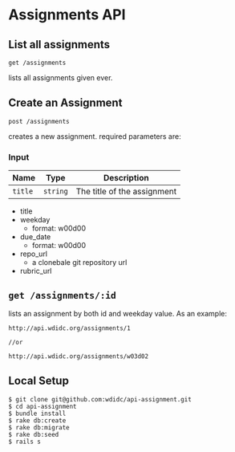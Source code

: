 # Assignments API

## List all assignments

```
get /assignments
```

lists all assignments given ever.

##  Create an Assignment

```
post /assignments
```

creates a new assignment. required parameters are:

### Input

| Name | Type | Description |
|---|---|---|
| `title` | `string` | The title of the assignment | 

- title
- weekday 
  - format: w00d00
- due_date 
  - format: w00d00
- repo_url
  - a clonebale git repository url
- rubric_url


## `get /assignments/:id`

lists an assignment by both id and weekday value. As an example:

```
http://api.wdidc.org/assignments/1 

//or

http://api.wdidc.org/assignments/w03d02
```




## Local Setup

    $ git clone git@github.com:wdidc/api-assignment.git
    $ cd api-assignment
    $ bundle install
    $ rake db:create
    $ rake db:migrate
    $ rake db:seed
    $ rails s
